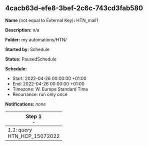 ## 4cacb63d-efe8-3bef-2c6c-743cd3fab580

**Name** (not equal to External Key)**:** HTN_mail1

**Description:** n/a

**Folder:** my automations/HTN/

**Started by:** Schedule

**Status:** PausedSchedule

**Schedule:**

* Start: 2022-04-26 00:00:00 +01:00
* End: 2022-04-26 00:00:00 +01:00
* Timezone: W. Europe Standard Time
* Recurrance: run only once

**Notifications:** _none_


| Step 1<br>_<small>-</small>_ |
| --- |
| _1.1: query_<br>HTN_HCP_15072022 |
